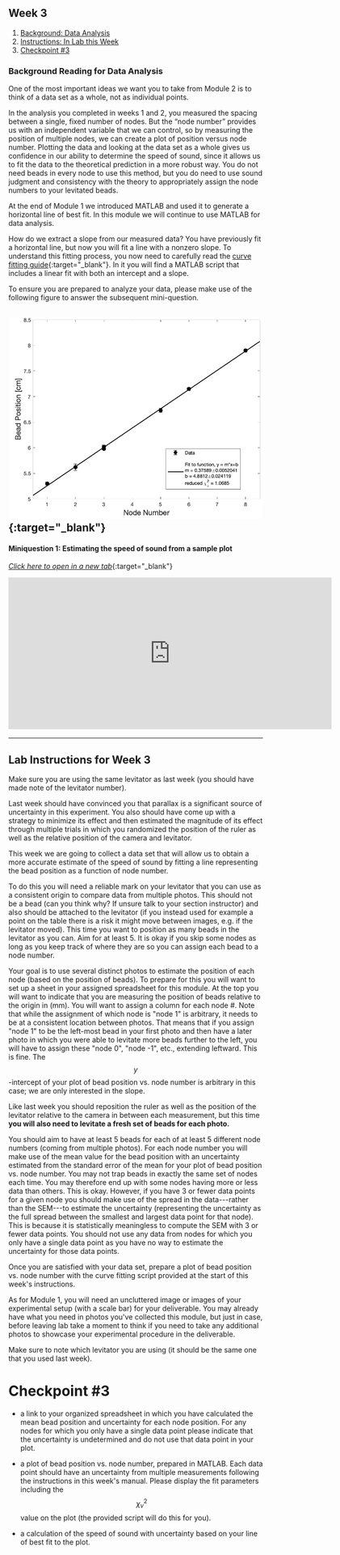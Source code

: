 ## Week 3

1. [Background: Data Analysis](#background-reading-for-data-analysis)
2. [Instructions: In Lab this Week](#instructions-for-in-lab-this-week)
3. [Checkpoint #3](#checkpoint-#3)

### Background Reading for Data Analysis
One of the most important ideas we want you to take from Module 2 is to think of a data set as a whole, not as individual points. 

In the analysis you completed in weeks 1 and 2, you measured the spacing between a single, fixed number of nodes. But the “node number” provides us with an independent variable that we can control, so by measuring the position of multiple nodes, we can create a plot of position versus node number. Plotting the data and looking at the data set as a whole gives us confidence in our ability to determine the speed of sound, since it allows us to fit the data to the theoretical prediction in a more robust way. You do not need beads in every node to use this method, but you do need to use sound judgment and consistency with the theory to appropriately assign the node numbers to your levitated beads. 

At the end of Module 1 we introduced MATLAB and used it to generate a horizontal line of best fit. In this module we will continue to use MATLAB for data analysis. 

How do we extract a slope from our measured data? You have previously fit a horizontal line, but now you will fit a line with a nonzero slope. To understand this fitting process, you now need to carefully read the [curve fitting guide](curve-fitting){:target="_blank"}. In it you will find a MATLAB script that includes a linear fit with both an intercept and a slope.

To ensure you are prepared to analyze your data, please make use of the following figure to answer the subsequent mini-question.

[![Image of sample data](images/sample_data-beads.png)](images/sample_data-beads.png){:target="_blank"}
----

#### Miniquestion 1: Estimating the speed of sound from a sample plot
[*Click here to open in a new tab*](https://docs.google.com/forms/d/e/1FAIpQLSdyYDI3QEI4FDsfW4d0M4krPmhwPUsgcYBsDG48WcajfMYhgg/viewform?usp=sf_link){:target="_blank"}

<iframe src="https://docs.google.com/forms/d/e/1FAIpQLSdyYDI3QEI4FDsfW4d0M4krPmhwPUsgcYBsDG48WcajfMYhgg/viewform?embedded=true" width="640" height="300" frameborder="0" marginheight="0" marginwidth="0">Loading…
</iframe>

-----

## Lab Instructions for Week 3

Make sure you are using the same levitator as last week (you should have made note of the levitator number).

Last week should have convinced you that parallax is a significant source of uncertainty in this experiment. You also should have come up with a strategy to minimize its effect and then estimated the magnitude of its effect through multiple trials in which you randomized the position of the ruler as well as the relative position of the camera and levitator.

This week we are going to collect a data set that will allow us to obtain a more accurate estimate of the speed of sound by fitting a line representing the bead position as a function of node number.

To do this you will need a reliable mark on your levitator that you can use as a consistent origin to compare data from multiple photos. This should not be a bead (can you think why? If unsure talk to your section instructor) and also should be attached to the levitator (if you instead used for example a point on the table there is a risk it might move between images, e.g. if the levitator moved). This time you want to position as many beads in the levitator as you can. Aim for at least 5. It is okay if you skip some nodes as long as you keep track of where they are so you can assign each bead to a node number. 

Your goal is to use several distinct photos to estimate the position of each node (based on the position of beads). To prepare for this you will want to set up a sheet in your assigned spreadsheet for this module. At the top you will want to indicate that you are measuring the position of beads relative to the origin in (mm). You will want to assign a column for each node #. Note that while the assignment of which node is "node 1" is arbitrary, it needs to be at a consistent location between photos. That means that if you assign "node 1" to be the left-most bead in your first photo and then have a later photo in which you were able to levitate more beads further to the left, you will have to assign these "node 0", "node -1", etc., extending leftward. This is fine. The $$y$$-intercept of your plot of bead position vs. node number is arbitrary in this case; we are only interested in the slope.

Like last week you should reposition the ruler as well as the position of the levitator relative to the camera in between each measurement, but this time **you will also need to levitate a fresh set of beads for each photo.**

You should aim to have at least 5 beads for each of at least 5 different node numbers (coming from multiple photos). For each node number you will make use of the mean value for the bead position with an uncertainty estimated from the standard error of the mean for your plot of bead position vs. node number. You may not trap beads in exactly the same set of nodes each time. You may therefore end up with some nodes having more or less data than others. This is okay. However, if you have 3 or fewer data points for a given node you should make use of the spread in the data---rather than the SEM---to estimate the uncertainty (representing the uncertainty as the full spread between the smallest and largest data point for that node). This is because it is statistically meaningless to compute the SEM with 3 or fewer data points. You should not use any data from nodes for which you only have a single data point as you have no way to estimate the uncertainty for those data points.

Once you are satisfied with your data set, prepare a plot of bead position vs. node number with the curve fitting script provided at the start of this week's instructions.

As for Module 1, you will need an uncluttered image or images of your experimental setup (with a scale bar) for your deliverable. You may already have what you need in photos you've collected this module, but just in case, before leaving lab take a moment to think if you need to take any additional photos to showcase your experimental procedure in the deliverable.

Make sure to note which levitator you are using (it should be the same one that you used last week).

# Checkpoint #3

+ a link to your organized spreadsheet in which you have calculated the mean bead position and uncertainty for each node position. For any nodes for which you only have a single data point please indicate that the uncertainty is undetermined and do not use that data point in your plot. 

+ a plot of bead position vs. node number, prepared in MATLAB. Each data point should have an uncertainty from multiple measurements following the instructions in this week's manual. Please display the fit parameters including the $$\chi_\nu^2$$ value on the plot (the provided script will do this for you).

+ a calculation of the speed of sound with uncertainty based on your line of best fit to the plot.










